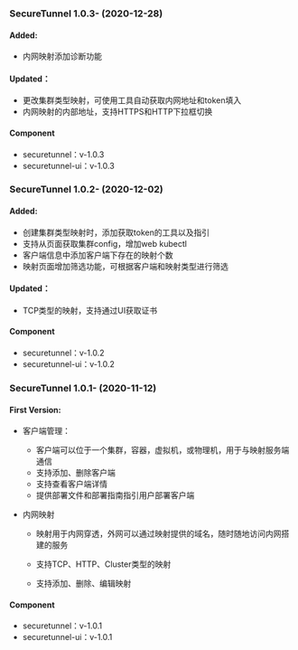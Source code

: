 ### SecureTunnel 1.0.3- (2020-12-28)

#### Added:

 - 内网映射添加诊断功能

#### Updated：

 - 更改集群类型映射，可使用工具自动获取内网地址和token填入
 - 内网映射的内部地址，支持HTTPS和HTTP下拉框切换


#### Component

- securetunnel：v-1.0.3
- securetunnel-ui：v-1.0.3



### SecureTunnel 1.0.2- (2020-12-02)

#### Added:

 - 创建集群类型映射时，添加获取token的工具以及指引
 - 支持从页面获取集群config，增加web kubectl
 - 客户端信息中添加客户端下存在的映射个数
 - 映射页面增加筛选功能，可根据客户端和映射类型进行筛选


#### Updated：

 - TCP类型的映射，支持通过UI获取证书


#### Component

- securetunnel：v-1.0.2
- securetunnel-ui：v-1.0.2



### SecureTunnel 1.0.1- (2020-11-12)

#### First Version:

- 客户端管理：

  - 客户端可以位于一个集群，容器，虚拟机，或物理机，用于与映射服务端通信
  - 支持添加、删除客户端
  - 支持查看客户端详情
  - 提供部署文件和部署指南指引用户部署客户端

- 内网映射

  - 映射用于内网穿透，外网可以通过映射提供的域名，随时随地访问内网搭建的服务

  - 支持TCP、HTTP、Cluster类型的映射

  - 支持添加、删除、编辑映射

#### Component

- securetunnel：v-1.0.1
- securetunnel-ui：v-1.0.1
